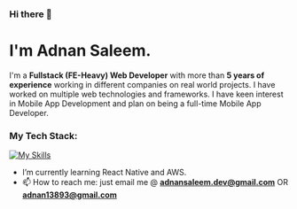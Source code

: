 ### Hi there 👋
# I'm Adnan Saleem.
I'm a **Fullstack (FE-Heavy) Web Developer** with more than **5 years of experience** working in different companies on real world projects. I have worked on multiple web technologies and frameworks. I have keen interest in Mobile App Development and plan on being a full-time Mobile App Developer.

### My Tech Stack:
[![My Skills](https://skillicons.dev/icons?i=js,html,css,cs,mongodb,ts,nextjs,react,express,dotnet,materialui,tailwind,redux,nodejs,jest,jquery,python,vite,git,github,npm,notion,prisma,bootstrap)](https://skillicons.dev) 

- I’m currently learning React Native and AWS.
- 📫 How to reach me: just email me @ **adnansaleem.dev@gmail.com** OR **adnan13893@gmail.com**

